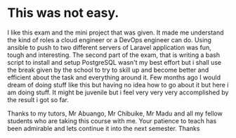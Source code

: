 # This was not easy. 

I like this exam and the mini project that was given. It made me understand the kind of roles a cloud engineer or a DevOps engineer can do. Using ansible to push to two different servers of Laravel application was fun, tough and interesting. The second part of the exam, that is writing a bash script to install and setup PostgreSQL wasn't my best effort but i shall use the break given by the school to try to skill up and become better and efficient about the task and everything around it. Few months ago I would dream of doing stuff like this but having no idea how to go about it but here i am doing stuff. It might be juvenile but i feel very very very accomplished by the result i got so far. 

Thanks to my tutors, Mr Abuango, Mr Chibuike, Mr Madu and all my fellow students who are taking this course with me. Your patience to teach has been admirable and lets continue it into the next semester. Thanks